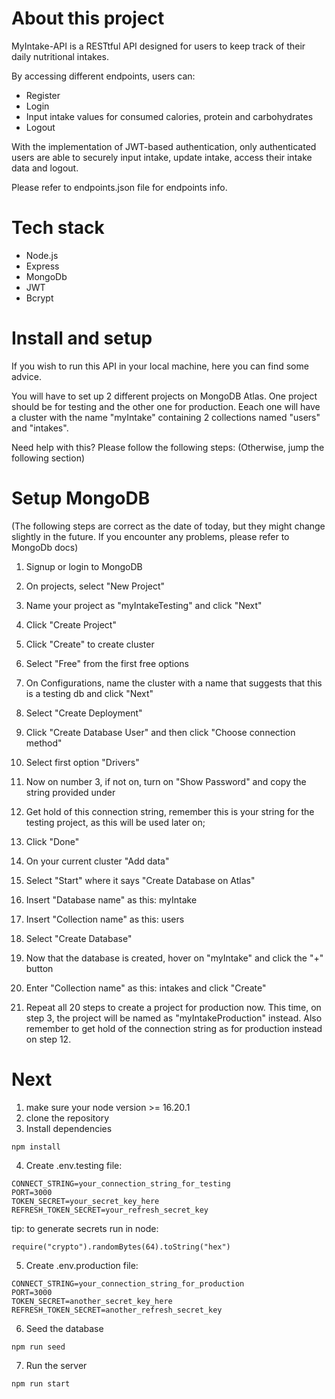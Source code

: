 # About this project
MyIntake-API is a RESTtful API designed for users to keep track of their daily nutritional intakes.

By accessing different endpoints, users can:
 - Register
 - Login
 - Input intake values for consumed calories, protein and carbohydrates
 - Logout

With the implementation of JWT-based authentication, only authenticated users are able to securely input intake, update intake, access their intake data and logout.

Please refer to endpoints.json file for endpoints info.

# Tech stack
 - Node.js
 - Express
 - MongoDb
 - JWT
 - Bcrypt

# Install and setup
If you wish to run this API in your local machine, here you can find some advice.

You will have to set up 2 different projects on MongoDB Atlas.
One project should be for testing and the other one for production.
Eeach one will have a cluster with the name "myIntake" containing 2 collections named "users" and "intakes".

Need help with this?
Please follow the following steps:
(Otherwise, jump the following section)

# Setup MongoDB
(The following steps are correct as the date of today, but they might change slightly in the future. If you encounter any problems, please refer to MongoDb docs)
1. Signup or login to MongoDB
2. On projects, select "New Project"
3. Name your project as "myIntakeTesting" and click "Next"
4. Click "Create Project"
5. Click "Create" to create cluster
6. Select "Free" from the first free options
7. On Configurations, name the cluster with a name that suggests that this is a testing db and click "Next"
8. Select "Create Deployment"
9. Click "Create Database User" and then click "Choose connection method"
10. Select first option "Drivers"
11. Now on number 3, if not on, turn on "Show Password" and copy the string provided under
12. Get hold of this connection string, remember this is your string for the testing project, as this will be used later on;
13. Click "Done"
14. On your current cluster "Add data"
15. Select "Start" where it says "Create Database on Atlas"
16. Insert "Database name" as this: myIntake
17. Insert "Collection name" as this: users
18. Select "Create Database"
19. Now that the database is created, hover on "myIntake" and click the "+" button
20. Enter "Collection name" as this: intakes and click "Create"

21. Repeat all 20 steps to create a project for production now.
This time, on step 3, the project will be named as "myIntakeProduction" instead.
Also remember to get hold of the connection string as for production instead on step 12.

# Next

1. make sure your node version >= 16.20.1
2. clone the repository
3. Install dependencies
```
npm install
```
4. Create .env.testing file:
```
CONNECT_STRING=your_connection_string_for_testing
PORT=3000
TOKEN_SECRET=your_secret_key_here
REFRESH_TOKEN_SECRET=your_refresh_secret_key
```
tip: to generate secrets run in node:
```
require("crypto").randomBytes(64).toString("hex")
```
5. Create .env.production file:
```
CONNECT_STRING=your_connection_string_for_production
PORT=3000
TOKEN_SECRET=another_secret_key_here
REFRESH_TOKEN_SECRET=another_refresh_secret_key
```
6. Seed the database
```
npm run seed
```
7. Run the server
```
npm run start
```

